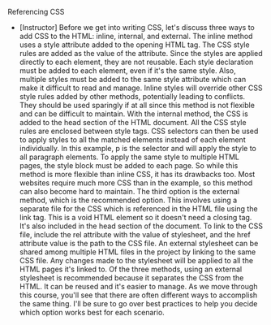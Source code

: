 Referencing CSS
- [Instructor] Before we get into writing CSS, let's discuss three ways to add CSS to the HTML: inline, internal, and external. The inline method uses a style attribute added to the opening HTML tag. The CSS style rules are added as the value of the attribute. Since the styles are applied directly to each element, they are not reusable. Each style declaration must be added to each element, even if it's the same style. Also, multiple styles must be added to the same style attribute which can make it difficult to read and manage. Inline styles will override other CSS style rules added by other methods, potentially leading to conflicts. They should be used sparingly if at all since this method is not flexible and can be difficult to maintain. With the internal method, the CSS is added to the head section of the HTML document. All the CSS style rules are enclosed between style tags. CSS selectors can then be used to apply styles to all the matched elements instead of each element individually. In this example, p is the selector and will apply the style to all paragraph elements. To apply the same style to multiple HTML pages, the style block must be added to each page. So while this method is more flexible than inline CSS, it has its drawbacks too. Most websites require much more CSS than in the example, so this method can also become hard to maintain. The third option is the external method, which is the recommended option. This involves using a separate file for the CSS which is referenced in the HTML file using the link tag. This is a void HTML element so it doesn't need a closing tag. It's also included in the head section of the document. To link to the CSS file, include the rel attribute with the value of stylesheet, and the href attribute value is the path to the CSS file. An external stylesheet can be shared among multiple HTML files in the project by linking to the same CSS file. Any changes made to the stylesheet will be applied to all the HTML pages it's linked to. Of the three methods, using an external stylesheet is recommended because it separates the CSS from the HTML. It can be reused and it's easier to manage. As we move through this course, you'll see that there are often different ways to accomplish the same thing. I'll be sure to go over best practices to help you decide which option works best for each scenario.